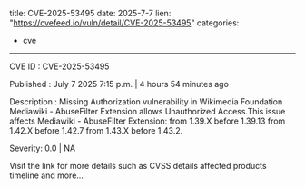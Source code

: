  
title: CVE-2025-53495
date: 2025-7-7
lien: "https://cvefeed.io/vuln/detail/CVE-2025-53495"
categories:
  - cve
---

CVE ID : CVE-2025-53495

Published :  July 7
2025
7:15 p.m. | 4 hours
54 minutes ago

Description : Missing Authorization vulnerability in Wikimedia Foundation Mediawiki - AbuseFilter Extension allows Unauthorized Access.This issue affects Mediawiki - AbuseFilter Extension: from 1.39.X before 1.39.13
from 1.42.X before 1.42.7
from 1.43.X before 1.43.2.

Severity: 0.0 | NA

Visit the link for more details
such as CVSS details
affected products
timeline
and more...
